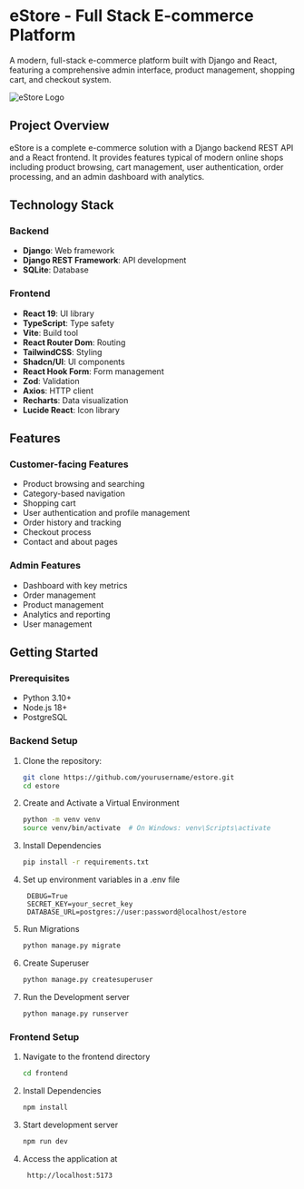 # eStore - Full Stack E-commerce Platform

A modern, full-stack e-commerce platform built with Django and React, featuring a comprehensive admin interface, product management, shopping cart, and checkout system.

![eStore Logo](https://via.placeholder.com/800x200?text=eStore+E-commerce+Platform)

## Project Overview

eStore is a complete e-commerce solution with a Django backend REST API and a React frontend. It provides features typical of modern online shops including product browsing, cart management, user authentication, order processing, and an admin dashboard with analytics.

## Technology Stack

### Backend
- **Django**: Web framework
- **Django REST Framework**: API development
- **SQLite**: Database

### Frontend
- **React 19**: UI library
- **TypeScript**: Type safety
- **Vite**: Build tool
- **React Router Dom**: Routing
- **TailwindCSS**: Styling
- **Shadcn/UI**: UI components
- **React Hook Form**: Form management
- **Zod**: Validation
- **Axios**: HTTP client
- **Recharts**: Data visualization
- **Lucide React**: Icon library

## Features

### Customer-facing Features
- Product browsing and searching
- Category-based navigation
- Shopping cart
- User authentication and profile management
- Order history and tracking
- Checkout process
- Contact and about pages

### Admin Features
- Dashboard with key metrics
- Order management
- Product management
- Analytics and reporting
- User management


## Getting Started

### Prerequisites
- Python 3.10+
- Node.js 18+
- PostgreSQL

### Backend Setup

1. Clone the repository:
   ```bash
   git clone https://github.com/yourusername/estore.git
   cd estore
   ```
2. Create and Activate a Virtual Environment
   ```bash
   python -m venv venv
   source venv/bin/activate  # On Windows: venv\Scripts\activate
   ```
3. Install Dependencies
   ```bash
   pip install -r requirements.txt
   ```
4. Set up environment variables in a .env file
   ```.env
    DEBUG=True
    SECRET_KEY=your_secret_key
    DATABASE_URL=postgres://user:password@localhost/estore
   ```
5. Run Migrations
   ```bash
   python manage.py migrate
   ```
6. Create Superuser
   ```bash
   python manage.py createsuperuser
   ```
7. Run the Development server
   ```bash
   python manage.py runserver
   ```

### Frontend Setup

1. Navigate to the frontend directory
   ```bash
   cd frontend
   ```
2. Install Dependencies
   ```bash
   npm install
   ```
3. Start development server
   ```bash
   npm run dev
   ```
4. Access the application at
   ```
    http://localhost:5173
   ```
